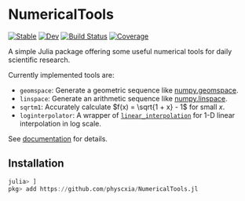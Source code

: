 # NumericalTools

[![Stable](https://img.shields.io/badge/docs-stable-blue.svg)](https://physcxia.github.io/NumericalTools.jl/stable/)
[![Dev](https://img.shields.io/badge/docs-dev-blue.svg)](https://physcxia.github.io/NumericalTools.jl/dev/)
[![Build Status](https://github.com/physcxia/NumericalTools.jl/actions/workflows/CI.yml/badge.svg?branch=main)](https://github.com/physcxia/NumericalTools.jl/actions/workflows/CI.yml?query=branch%3Amain)
[![Coverage](https://codecov.io/gh/physcxia/NumericalTools.jl/branch/main/graph/badge.svg)](https://codecov.io/gh/physcxia/NumericalTools.jl)

A simple Julia package offering some useful numerical tools for daily scientific research.

Currently implemented tools are:

- `geomspace`: Generate a geometric sequence like [numpy.geomspace](https://numpy.org/doc/stable/reference/generated/numpy.geomspace.html).
- `linspace`: Generate an arithmetic sequence like [numpy.linspace](https://numpy.org/doc/stable/reference/generated/numpy.linspace.html#numpy.linspace).
- `sqrtm1`: Accurately calculate $f(x) = \sqrt{1 + x} - 1$ for small $x$.
- `loginterpolator`: A wrapper of [`linear_interpolation`](https://juliamath.github.io/Interpolations.jl/latest/convenience-construction/) for 1-D linear interpolation in log scale.

See [documentation](https://physcxia.github.io/NumericalTools.jl/dev/) for details.

## Installation

```julia
julia> ]
pkg> add https://github.com/physcxia/NumericalTools.jl
```
